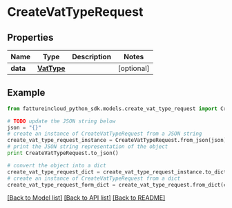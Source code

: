 # CreateVatTypeRequest


## Properties
Name | Type | Description | Notes
------------ | ------------- | ------------- | -------------
**data** | [**VatType**](VatType.md) |  | [optional] 

## Example

```python
from fattureincloud_python_sdk.models.create_vat_type_request import CreateVatTypeRequest

# TODO update the JSON string below
json = "{}"
# create an instance of CreateVatTypeRequest from a JSON string
create_vat_type_request_instance = CreateVatTypeRequest.from_json(json)
# print the JSON string representation of the object
print CreateVatTypeRequest.to_json()

# convert the object into a dict
create_vat_type_request_dict = create_vat_type_request_instance.to_dict()
# create an instance of CreateVatTypeRequest from a dict
create_vat_type_request_form_dict = create_vat_type_request.from_dict(create_vat_type_request_dict)
```
[[Back to Model list]](../README.md#documentation-for-models) [[Back to API list]](../README.md#documentation-for-api-endpoints) [[Back to README]](../README.md)



